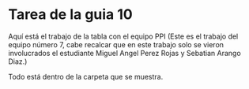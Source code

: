 # Tarea de la guia 10
Aquí está el trabajo de la tabla con el equipo PPI (Este es el trabajo del equipo número 7, cabe recalcar que en este trabajo solo se vieron involucrados el estudiante Miguel Angel Perez Rojas y Sebatian Arango Diaz.)

Todo está dentro de la carpeta que se muestra.
